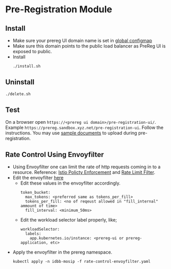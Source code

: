 # Pre-Registration Module

## Install

* Make sure your prereg UI domain name is set in [global configmap](../../cluster/global_configmap.yaml.sample)
* Make sure this domain points to the public load balancer as PreReg UI is exposed to public.
* Install
  ```sh
  ./install.sh
  ```

## Uninstall

```sh
./delete.sh
```

## Test
On a browser open  `https://<prereg ui domain>/pre-registration-ui/`. Example `https://prereg.sandbox.xyz.net/pre-registration-ui`.  Follow the instructions.  You may use [sample documents](samples/) to upload during pre-registration. 

## Rate Control Using Envoyfilter

- Using Envoyfilter one can limit the rate of http requests coming in to a resource. Reference: [Istio Policty Enforcement](https://istio.io/latest/docs/tasks/policy-enforcement/rate-limit/#local-rate-limit) and [Rate Limit Filter](https://www.envoyproxy.io/docs/envoy/latest/configuration/http/http_filters/local_rate_limit_filter).
- Edit the envoyfilter [here](./rate-control-envoyfilter.yaml)
  - Edit these values in the envoyfilter accordingly.
    ```
    token_bucket:
      max_tokens: <preferred same as tokens_per_fill>
      tokens_per_fill: <no of reqeust allowed in "fill_internal" ammount of time>
      fill_interval: <minimum_50ms>
    ```
  - Edit the workload selector label properly, like;
    ```
    workloadSelector:
      labels:
        app.kubernetes.io/instance: <prereg-ui or prereg-application, etc>
    ```
- Apply the envoyfilter in the prereg namespace.
  ```
  kubectl apply -n idbb-mosip -f rate-control-envoyfilter.yaml
  ```
